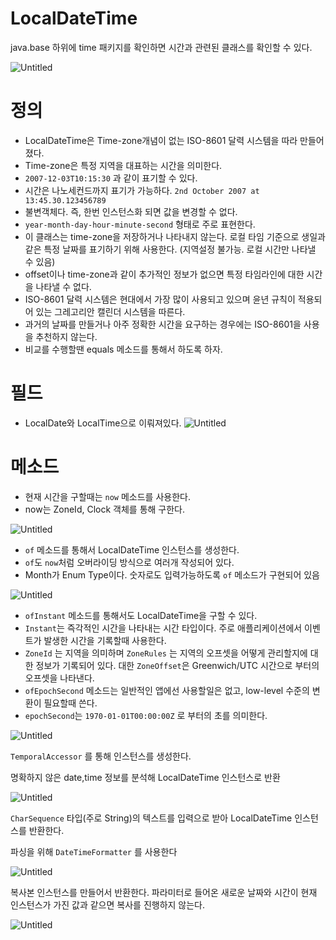 # LocalDateTime

java.base 하위에 time 패키지를 확인하면 시간과 관련된 클래스를 확인할 수 있다.

![Untitled](./images/Untitled.png)

# 정의

- LocalDateTime은 Time-zone개념이 없는 ISO-8601 달력 시스템을 따라 만들어졌다.
- Time-zone은 특정 지역을 대표하는 시간을 의미한다.
- `2007-12-03T10:15:30` 과 같이 표기할 수 있다.
- 시간은 나노세컨드까지 표기가 가능하다. `2nd October 2007 at 13:45.30.123456789`
- 불변객체다. 즉, 한번 인스턴스화 되면 값을 변경할 수 없다.
- `year-month-day-hour-minute-second` 형태로 주로 표현한다.
- 이 클래스는 time-zone을 저장하거나 나타내지 않는다. 로컬 타임 기준으로 생일과 같은 특정 날짜를 표기하기 위해 사용한다. (지역설정 불가능. 로컬 시간만 나타낼 수 있음)
- offset이나 time-zone과 같이 추가적인 정보가 없으면 특정 타임라인에 대한 시간을 나타낼 수 없다.
- ISO-8601 달력 시스템은 현대에서 가장 많이 사용되고 있으며 윤년 규칙이 적용되어 있는 그레고리안 캘린더 시스템을 따른다.
- 과거의 날짜를 만들거나 아주 정확한 시간을 요구하는 경우에는 ISO-8601을 사용을 추천하지 않는다.
- 비교를 수행할땐 equals 메소드를 통해서 하도록 하자.

# 필드

- LocalDate와 LocalTime으로 이뤄져있다.
  ![Untitled](./images/Untitled%201.png)

# 메소드

- 현재 시간을 구할때는 `now` 메소드를 사용한다.
- now는 ZoneId, Clock 객체를 통해 구한다.

![Untitled](./images/Untitled%202.png)

- `of` 메소드를 통해서 LocalDateTime 인스턴스를 생성한다.
- `of`도 `now`처럼 오버라이딩 방식으로 여러개 작성되어 있다.
- Month가 Enum Type이다. 숫자로도 입력가능하도록 `of` 메소드가 구현되어 있음

![Untitled](./images/Untitled%203.png)

- `ofInstant` 메소드를 통해서도 LocalDateTime을 구할 수 있다.
- `Instant`는 즉각적인 시간을 나타내는 시간 타입이다. 주로 애플리케이션에서 이벤트가 발생한 시간을 기록할때 사용한다.
- `ZoneId` 는 지역을 의미하며 `ZoneRules` 는 지역의 오프셋을 어떻게 관리할지에 대한 정보가 기록되어 있다. 대한 `ZoneOffset`은 Greenwich/UTC 시간으로 부터의 오프셋을 나타낸다.
- `ofEpochSecond` 메소드는 일반적인 앱에선 사용할일은 없고, low-level 수준의 변환이 필요할때 쓴다.
- `epochSecond`는 `1970-01-01T00:00:00Z` 로 부터의 초를 의미한다.

![Untitled](./images/Untitled%204.png)

`TemporalAccessor` 를 통해 인스턴스를 생성한다.

명확하지 않은 date,time 정보를 분석해 LocalDateTime 인스턴스로 반환

![Untitled](./images/Untitled%205.png)

`CharSequence` 타입(주로 String)의 텍스트를 입력으로 받아 LocalDateTime 인스턴스를 반환한다.

파싱을 위해 `DateTimeFormatter` 를 사용한다

![Untitled](./images/Untitled%206.png)

복사본 인스턴스를 만들어서 반환한다. 파라미터로 들어온 새로운 날짜와 시간이 현재 인스턴스가 가진 값과 같으면 복사를 진행하지 않는다.

![Untitled](./images/Untitled%207.png)
